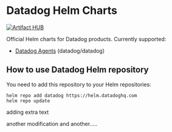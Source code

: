 # Datadog Helm Charts

[![Artifact HUB](https://img.shields.io/endpoint?url=https://artifacthub.io/badge/repository/datadog)](https://artifacthub.io/packages/search?repo=datadog) 

Official Helm charts for Datadog products. Currently supported:
- [Datadog Agents](charts/datadog/README.md) (datadog/datadog)

## How to use Datadog Helm repository

You need to add this repository to your Helm repositories:

```
helm repo add datadog https://helm.datadoghq.com
helm repo update
```
adding extra text

another modification
and another.....
